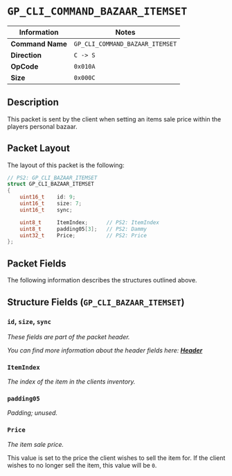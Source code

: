 # `GP_CLI_COMMAND_BAZAAR_ITEMSET`

| Information               | Notes |
|---                        |---    |
| **Command Name**          | `GP_CLI_COMMAND_BAZAAR_ITEMSET` |
| **Direction**             | `C -> S` |
| **OpCode**                | `0x010A` |
| **Size**                  | `0x000C` |

## Description

This packet is sent by the client when setting an items sale price within the players personal bazaar.

## Packet Layout

The layout of this packet is the following:

```cpp
// PS2: GP_CLI_BAZAAR_ITEMSET
struct GP_CLI_BAZAAR_ITEMSET
{
    uint16_t    id: 9;
    uint16_t    size: 7;
    uint16_t    sync;

    uint8_t     ItemIndex;      // PS2: ItemIndex
    uint8_t     padding05[3];   // PS2: Dammy
    uint32_t    Price;          // PS2: Price
};
```

## Packet Fields

The following information describes the structures outlined above.

## Structure Fields (`GP_CLI_BAZAAR_ITEMSET`)

### `id`, `size`, `sync`

_These fields are part of the packet header._

_You can find more information about the header fields here: [**Header**](/world/HEADER.md)_

### `ItemIndex`

_The index of the item in the clients inventory._

### `padding05`

_Padding; unused._

### `Price`

_The item sale price._

This value is set to the price the client wishes to sell the item for. If the client wishes to no longer sell the item, this value will be `0`.
